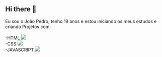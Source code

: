 ## Hi there 👋

Eu sou o João Pedro, tenho 19 anos e estou iniciando os meus estudos e criando Projetos com: 
  <br><br>
  -HTML <img src="https://img.shields.io/badge/HTML-239120?style=for-the-badge&logo=html5&logoColor=white">
  <br>
  -CSS <img src="https://img.shields.io/badge/CSS-239120?&style=for-the-badge&logo=css3&logoColor=white">
  <br>
  -JAVASCRIPT.<img src="https://img.shields.io/badge/JavaScript-323330?style=for-the-badge&logo=javascript&logoColor=F7DF1E">
